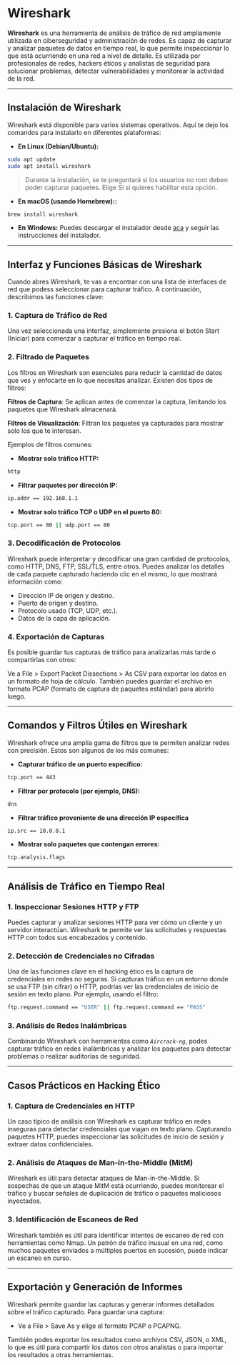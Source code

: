# Wireshark

**Wireshark** es una herramienta de análisis de tráfico de red ampliamente utilizada en ciberseguridad y administración de redes. Es capaz de capturar y analizar paquetes de datos en tiempo real, lo que permite inspeccionar lo que está ocurriendo en una red a nivel de detalle. Es utilizada por profesionales de redes, hackers éticos y analistas de seguridad para solucionar problemas, detectar vulnerabilidades y monitorear la actividad de la red.

---
## Instalación de Wireshark

Wireshark está disponible para varios sistemas operativos. Aquí te dejo los comandos para instalarlo en diferentes plataformas:

- **En Linux (Debian/Ubuntu):**
```bash
sudo apt update
sudo apt install wireshark
```
>Durante la instalación, se te preguntará si los usuarios no root deben poder capturar paquetes. Elige Sí si quieres habilitar esta opción.
- **En macOS (usando Homebrew)::**
```bash
brew install wireshark
```
- **En Windows:** Puedes descargar el instalador desde [aca](https://www.wireshark.org/download.html) y seguir las instrucciones del instalador.

---
## Interfaz y Funciones Básicas de Wireshark

Cuando abres Wireshark, te vas a encontrar con una lista de interfaces de red que podess seleccionar para capturar tráfico. A continuación, describimos las funciones clave:

### 1. Captura de Tráfico de Red

Una vez seleccionada una interfaz, simplemente presiona el botón Start (Iniciar) para comenzar a capturar el tráfico en tiempo real.

### 2. Filtrado de Paquetes

Los filtros en Wireshark son esenciales para reducir la cantidad de datos que ves y enfocarte en lo que necesitas analizar. Existen dos tipos de filtros:

**Filtros de Captura**: Se aplican antes de comenzar la captura, limitando los paquetes que Wireshark almacenará.

**Filtros de Visualización**: Filtran los paquetes ya capturados para mostrar solo los que te interesan.

Ejemplos de filtros comunes:

- **Mostrar solo tráfico HTTP:**
```bash
http
```
- **Filtrar paquetes por dirección IP:**
```bash
ip.addr == 192.168.1.1
```
- **Mostrar solo tráfico TCP o UDP en el puerto 80:**
```bash
tcp.port == 80 || udp.port == 80
```

### 3. Decodificación de Protocolos
Wireshark puede interpretar y decodificar una gran cantidad de protocolos, como HTTP, DNS, FTP, SSL/TLS, entre otros. Puedes analizar los detalles de cada paquete capturado haciendo clic en el mismo, lo que mostrará información como:

- Dirección IP de origen y destino.
- Puerto de origen y destino.
- Protocolo usado (TCP, UDP, etc.).
- Datos de la capa de aplicación.

### 4. Exportación de Capturas
Es posible guardar tus capturas de tráfico para analizarlas más tarde o compartirlas con otros:

Ve a File > Export Packet Dissections > As CSV para exportar los datos en un formato de hoja de cálculo.
También puedes guardar el archivo en formato PCAP (formato de captura de paquetes estándar) para abrirlo luego.

---
## Comandos y Filtros Útiles en Wireshark
Wireshark ofrece una amplia gama de filtros que te permiten analizar redes con precisión. Estos son algunos de los más comunes:

- **Capturar tráfico de un puerto específico:**
```bash
tcp.port == 443
```
- **Filtrar por protocolo (por ejemplo, DNS):**
```bash
dns
```
- **Filtrar tráfico proveniente de una dirección IP específica**
```bash
ip.src == 10.0.0.1
```
- **Mostrar solo paquetes que contengan errores:**
```bash
tcp.analysis.flags
```
---
## Análisis de Tráfico en Tiempo Real

### 1. Inspeccionar Sesiones HTTP y FTP

Puedes capturar y analizar sesiones HTTP para ver cómo un cliente y un servidor interactúan. Wireshark te permite ver las solicitudes y respuestas HTTP con todos sus encabezados y contenido.

### 2. Detección de Credenciales no Cifradas

Una de las funciones clave en el hacking ético es la captura de credenciales en redes no seguras. Si capturas tráfico en un entorno donde se usa FTP (sin cifrar) o HTTP, podrías ver las credenciales de inicio de sesión en texto plano. Por ejemplo, usando el filtro:

```bash
ftp.request.command == "USER" || ftp.request.command == "PASS"
```

### 3. Análisis de Redes Inalámbricas

Combinando Wireshark con herramientas como *`Aircrack-ng`*, podes capturar tráfico en redes inalámbricas y analizar los paquetes para detectar problemas o realizar auditorías de seguridad.

---
## Casos Prácticos en Hacking Ético

### 1. Captura de Credenciales en HTTP

Un caso típico de análisis con Wireshark es capturar tráfico en redes inseguras para detectar credenciales que viajan en texto plano. Capturando paquetes HTTP, puedes inspeccionar las solicitudes de inicio de sesión y extraer datos confidenciales.

### 2. Análisis de Ataques de Man-in-the-Middle (MitM)

Wireshark es útil para detectar ataques de Man-in-the-Middle. Si sospechas de que un ataque MitM está ocurriendo, puedes monitorear el tráfico y buscar señales de duplicación de tráfico o paquetes maliciosos inyectados.

### 3. Identificación de Escaneos de Red

Wireshark también es útil para identificar intentos de escaneo de red con herramientas como Nmap. Un patrón de tráfico inusual en una red, como muchos paquetes enviados a múltiples puertos en sucesión, puede indicar un escaneo en curso.

----
## Exportación y Generación de Informes

Wireshark permite guardar las capturas y generar informes detallados sobre el tráfico capturado. Para guardar una captura:

- Ve a File > Save As y elige el formato PCAP o PCAPNG.

También podes exportar los resultados como archivos CSV, JSON, o XML, lo que es útil para compartir los datos con otros analistas o para importar los resultados a otras herramientas.